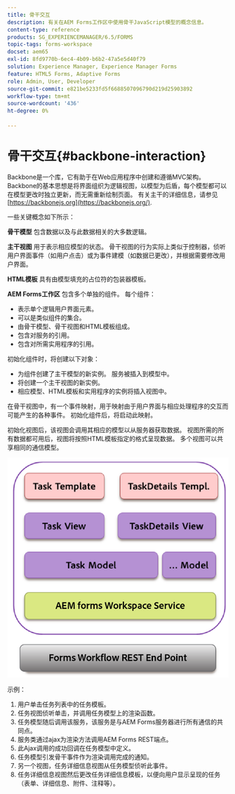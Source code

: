 ```yaml
---
title: 骨干交互
description: 有关在AEM Forms工作区中使用骨干JavaScript模型的概念信息。
content-type: reference
products: SG_EXPERIENCEMANAGER/6.5/FORMS
topic-tags: forms-workspace
docset: aem65
exl-id: 8fd9770b-6ec4-4b09-b6b2-47a5e5d40f79
solution: Experience Manager, Experience Manager Forms
feature: HTML5 Forms, Adaptive Forms
role: Admin, User, Developer
source-git-commit: e821be5233fd5f6688507096790d219d25903892
workflow-type: tm+mt
source-wordcount: '436'
ht-degree: 0%

---
```


# 骨干交互{#backbone-interaction}

Backbone是一个库，它有助于在Web应用程序中创建和遵循MVC架构。 Backbone的基本思想是将界面组织为逻辑视图，以模型为后盾，每个模型都可以在模型更改时独立更新，而无需重新绘制页面。 有关主干的详细信息，请参见 [https://backbonejs.org](https://backbonejs.org/).

一些关键概念如下所示：

**骨干模型** 包含数据以及与此数据相关的大多数逻辑。

**主干视图** 用于表示相应模型的状态。 骨干视图的行为实际上类似于控制器，侦听用户界面事件（如用户点击）或为事件建模（如数据已更改），并根据需要修改用户界面。

**HTML模板** 具有由模型填充的占位符的包装器模板。

**AEM Forms工作区** 包含多个单独的组件。 每个组件：

* 表示单个逻辑用户界面元素。
* 可以是类似组件的集合。
* 由骨干模型、骨干视图和HTML模板组成。
* 包含对服务的引用。
* 包含对所需实用程序的引用。

初始化组件时，将创建以下对象：

* 为组件创建了主干模型的新实例。 服务被插入到模型中。
* 将创建一个主干视图的新实例。
* 相应模型、HTML模板和实用程序的实例将插入视图中。

在骨干视图中，有一个事件映射，用于映射由于用户界面与相应处理程序的交互而可能产生的各种事件。 初始化组件后，将启动此映射。

初始化视图后，该视图会调用其相应的模型以从服务器获取数据。 视图所需的所有数据都可用后，视图将按照HTML模板指定的格式呈现数据。 多个视图可以共享相同的通信模型。

![AEM forms骨干视图](do-not-localize/aem_forms_workflow.png)

示例：

1. 用户单击任务列表中的任务模板。
1. 任务视图侦听单击，并调用任务模型上的渲染函数。
1. 任务模型随后调用该服务，该服务是与AEM Forms服务器进行所有通信的共同点。
1. 服务类通过ajax为渲染方法调用AEM Forms REST端点。
1. 此Ajax调用的成功回调在任务模型中定义。
1. 任务模型引发骨干事件作为渲染调用完成的通知。
1. 另一个视图，任务详细信息视图从任务模型侦听此事件。
1. 任务详细信息视图然后更改任务详细信息模板，以便向用户显示呈现的任务（表单、详细信息、附件、注释等）。
